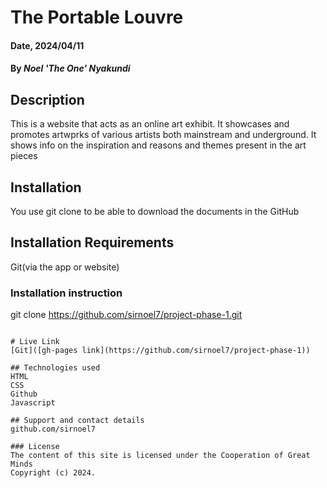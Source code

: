 # The Portable Louvre

#### Date, 2024/04/11

#### By *Noel 'The One' Nyakundi*

## Description
This is a website that acts as an online art exhibit. It showcases and promotes artwprks of various artists both mainstream and underground. It shows info on the inspiration and reasons and themes present in the art pieces

## Installation
You use git clone to be able to download the documents in the GitHub

## Installation Requirements
Git(via the app or website)

### Installation instruction

git clone https://github.com/sirnoel7/project-phase-1.git

```

# Live Link
[Git]([gh-pages link](https://github.com/sirnoel7/project-phase-1))

## Technologies used
HTML
CSS
Github
Javascript

## Support and contact details
github.com/sirnoel7

### License
The content of this site is licensed under the Cooperation of Great Minds
Copyright (c) 2024.
